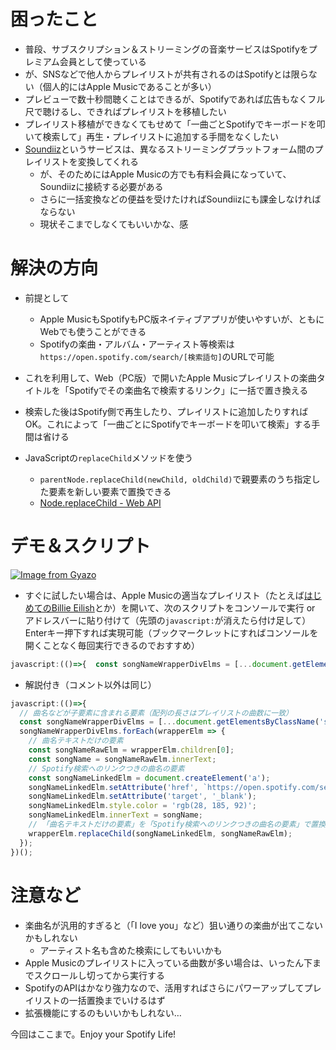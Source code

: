 # 困ったこと

- 普段、サブスクリプション＆ストリーミングの音楽サービスはSpotifyをプレミアム会員として使っている
- が、SNSなどで他人からプレイリストが共有されるのはSpotifyとは限らない（個人的にはApple Musicであることが多い）
- プレビューで数十秒間聴くことはできるが、Spotifyであれば広告もなくフル尺で聴けるし、できればプレイリストを移植したい
- プレイリスト移植ができなくてもせめて「一曲ごとSpotifyでキーボードを叩いて検索して」再生・プレイリストに追加する手間をなくしたい
- [Soundiiz](https://soundiiz.com/)というサービスは、異なるストリーミングプラットフォーム間のプレイリストを変換してくれる
  - が、そのためにはApple Musicの方でも有料会員になっていて、Soundiizに接続する必要がある
  - さらに一括変換などの便益を受けたければSoundiizにも課金しなければならない
  - 現状そこまでしなくてもいいかな、感

# 解決の方向

- 前提として
  - Apple MusicもSpotifyもPC版ネイティブアプリが使いやすいが、ともにWebでも使うことができる
  - Spotifyの楽曲・アルバム・アーティスト等検索は`https://open.spotify.com/search/[検索語句]`のURLで可能

- これを利用して、Web（PC版）で開いたApple Musicプレイリストの楽曲タイトルを「Spotifyでその楽曲名で検索するリンク」に一括で置き換える
- 検索した後はSpotify側で再生したり、プレイリストに追加したりすればOK。これによって「一曲ごとにSpotifyでキーボードを叩いて検索」する手間は省ける
- JavaScriptの`replaceChild`メソッドを使う
  - `parentNode.replaceChild(newChild, oldChild)`で親要素のうち指定した要素を新しい要素で置換できる
  - [Node.replaceChild - Web API](https://developer.mozilla.org/ja/docs/Web/API/Node/replaceChild)

# デモ＆スクリプト

[![Image from Gyazo](https://i.gyazo.com/bd86a71697e7ba0d3025e0edef9e19a3.gif)](https://gyazo.com/bd86a71697e7ba0d3025e0edef9e19a3)

- すぐに試したい場合は、Apple Musicの適当なプレイリスト（たとえば[はじめてのBillie Eilish](https://music.apple.com/jp/playlist/%E3%81%AF%E3%81%98%E3%82%81%E3%81%A6%E3%81%AE-%E3%83%93%E3%83%AA%E3%83%BC-%E3%82%A2%E3%82%A4%E3%83%AA%E3%83%83%E3%82%B7%E3%83%A5/pl.b5deb01c5d1541ba881b9418f79b5ea6)とか）を開いて、次のスクリプトをコンソールで実行 or アドレスバーに貼り付けて（先頭の`javascript:`が消えたら付け足して）Enterキー押下すれば実現可能（ブックマークレットにすればコンソールを開くことなく毎回実行できるのでおすすめ）

```js
javascript:(()=>{  const songNameWrapperDivElms = [...document.getElementsByClassName('song-name-wrapper')];  songNameWrapperDivElms.forEach(wrapperElm => {    const songNameRawElm = wrapperElm.children[0];    const songName = songNameRawElm.innerText;    const songNameLinkedElm = document.createElement('a');    songNameLinkedElm.setAttribute('href', `https://open.spotify.com/search/${songName}`);    songNameLinkedElm.setAttribute('target', '_blank');    songNameLinkedElm.style.color = 'rgb(28, 185, 92)';    songNameLinkedElm.innerText = songName;    wrapperElm.replaceChild(songNameLinkedElm, songNameRawElm);  });})();
```

- 解説付き（コメント以外は同じ）

```js
javascript:(()=>{
  // 曲名などが子要素に含まれる要素（配列の長さはプレイリストの曲数に一致）
  const songNameWrapperDivElms = [...document.getElementsByClassName('song-name-wrapper')];
  songNameWrapperDivElms.forEach(wrapperElm => {
    // 曲名テキストだけの要素
    const songNameRawElm = wrapperElm.children[0];
    const songName = songNameRawElm.innerText;
    // Spotify検索へのリンクつきの曲名の要素
    const songNameLinkedElm = document.createElement('a');
    songNameLinkedElm.setAttribute('href', `https://open.spotify.com/search/${songName}`);
    songNameLinkedElm.setAttribute('target', '_blank');
    songNameLinkedElm.style.color = 'rgb(28, 185, 92)';
    songNameLinkedElm.innerText = songName;
    // 「曲名テキストだけの要素」を「Spotify検索へのリンクつきの曲名の要素」で置換
    wrapperElm.replaceChild(songNameLinkedElm, songNameRawElm);
  });
})();
```



# 注意など

- 楽曲名が汎用的すぎると（「I love you」など）狙い通りの楽曲が出てこないかもしれない
  - アーティスト名も含めた検索にしてもいいかも
- Apple Musicのプレイリストに入っている曲数が多い場合は、いったん下までスクロールし切ってから実行する
- SpotifyのAPIはかなり強力なので、活用すればさらにパワーアップしてプレイリストの一括置換までいけるはず
- 拡張機能にするのもいいかもしれない…

今回はここまで。Enjoy your Spotify Life!